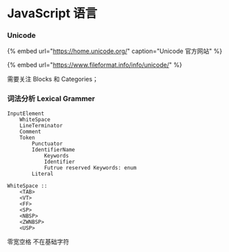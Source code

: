 # JavaScript 语言

### Unicode

{% embed url="https://home.unicode.org/" caption="Unicode 官方网站" %}

{% embed url="https://www.fileformat.info/info/unicode/" %}

需要关注 Blocks 和 Categories；

### 词法分析 Lexical Grammer

```text
InputElement
    WhiteSpace
    LineTerminator
    Comment
    Token
        Punctuator
        IdentifierName
            Keywords
            Identifier
            Futrue reserved Keywords: enum
        Literal
```

```text
WhiteSpace ::
    <TAB>
    <VT>
    <FF>
    <SP>
    <NBSP>
    <ZWNBSP>
    <USP>
```

零宽空格 不在基础字符



